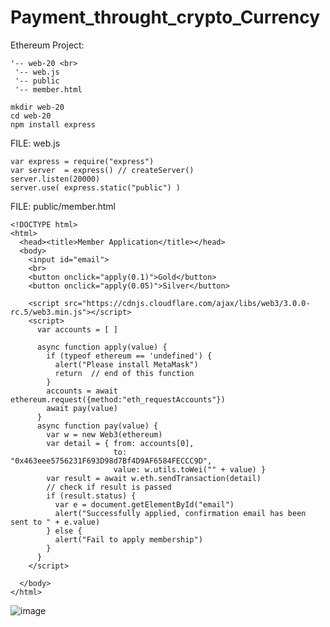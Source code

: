 # Payment_throught_crypto_Currency

Ethereum Project:
>
    '-- web-20 <br>
     '-- web.js
     '-- public 
     '-- member.html 
>

>
    mkdir web-20
    cd web-20
    npm install express
>


FILE: web.js

>
    var express = require("express")
    var server  = express() // createServer()
    server.listen(20000)
    server.use( express.static("public") )
>

FILE: public/member.html

>
    <!DOCTYPE html>
    <html>
      <head><title>Member Application</title></head>
      <body>
        <input id="email">
        <br>
        <button onclick="apply(0.1)">Gold</button>
        <button onclick="apply(0.05)">Silver</button>

        <script src="https://cdnjs.cloudflare.com/ajax/libs/web3/3.0.0-rc.5/web3.min.js"></script>
        <script>
          var accounts = [ ]

          async function apply(value) {
            if (typeof ethereum == 'undefined') {
              alert("Please install MetaMask")
              return  // end of this function
            }
            accounts = await ethereum.request({method:"eth_requestAccounts"})
            await pay(value)
          }
          async function pay(value) {
            var w = new Web3(ethereum)
            var detail = { from: accounts[0],
                           to:   "0x463eee5756231F693D98d7Bf4D9AF6584FECCC9D",
                           value: w.utils.toWei("" + value) }
            var result = await w.eth.sendTransaction(detail)
            // check if result is passed
            if (result.status) {
              var e = document.getElementById("email")
              alert("Successfully applied, confirmation email has been sent to " + e.value)
            } else {
              alert("Fail to apply membership")
            }
          }
        </script>

      </body>
    </html>
>

![image](https://user-images.githubusercontent.com/104770048/169694827-d855167c-7942-491d-bbf9-9df3b2b6bc1f.png)


